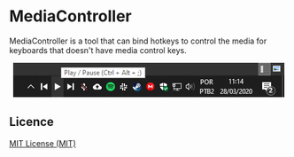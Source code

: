 # MediaController

MediaController is a tool that can bind hotkeys to control the media for keyboards that doesn't have media control keys.

<div align="center">
<img alt="screenshot01" src="./docs/example.png">
</div>

## Licence

[MIT License (MIT)](./LICENSE)
